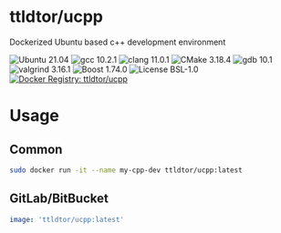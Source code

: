 # ttldtor/ucpp

Dockerized Ubuntu based c++ development environment

![Ubuntu 21.04](https://img.shields.io/badge/ubuntu-21.04-e95420.svg?style=plastic)
![gcc 10.2.1](https://img.shields.io/badge/gcc-10.2.1-orange.svg?style=plastic)
![clang 11.0.1](https://img.shields.io/badge/clang-11.0.1-orange.svg?style=plastic)
![CMake 3.18.4](https://img.shields.io/badge/cmake-3.18.4-yellow.svg?style=plastic)
![gdb 10.1](https://img.shields.io/badge/gdb-10.1-yellow.svg?style=plastic)
![valgrind 3.16.1](https://img.shields.io/badge/valgrind-3.16.1-yellow.svg?style=plastic)
![Boost 1.74.0](https://img.shields.io/badge/boost-1.74.0-brightgreen.svg?style=plastic)
![License BSL-1.0](https://img.shields.io/badge/license-BSL--1.0-blue.svg?style=plastic)
[![Docker Registry: ttldtor/ucpp](https://img.shields.io/badge/docker-ttldtor\/ucpp-black.svg?style=plastic)](https://hub.docker.com/r/ttldtor/ucpp/)

# Usage
## Common
```bash
sudo docker run -it --name my-cpp-dev ttldtor/ucpp:latest
```
## GitLab/BitBucket
```yaml
image: 'ttldtor/ucpp:latest'
```
